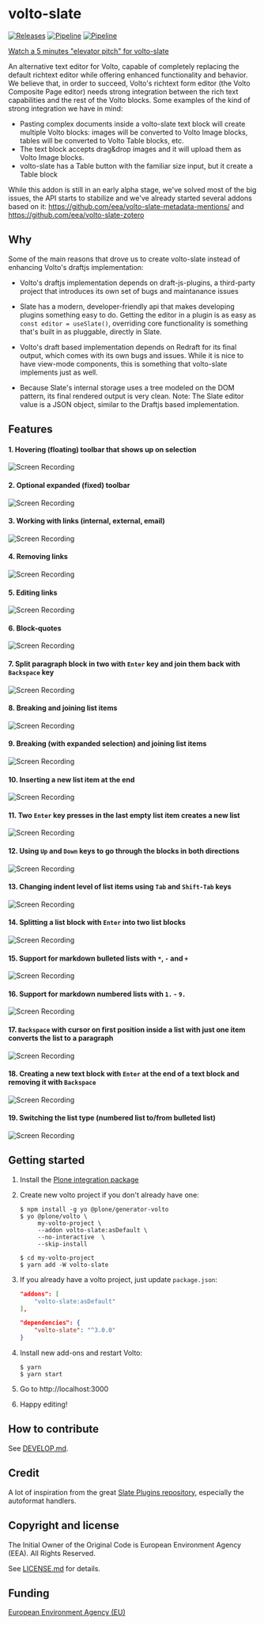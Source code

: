 # volto-slate
[![Releases](https://img.shields.io/github/v/release/eea/volto-slate)](https://github.com/eea/volto-slate/releases)
[![Pipeline](https://ci.eionet.europa.eu/buildStatus/icon?job=volto-addons%2Fvolto-slate%2Fmaster&subject=master)](https://ci.eionet.europa.eu/view/Github/job/volto-addons/job/volto-slate/job/master/display/redirect)
[![Pipeline](https://ci.eionet.europa.eu/buildStatus/icon?job=volto-addons%2Fvolto-slate%2Fdevelop&subject=develop)](https://ci.eionet.europa.eu/view/Github/job/volto-addons/job/volto-slate/job/develop/display/redirect)

[Watch a 5 minutes "elevator pitch" for volto-slate](https://www.youtube.com/watch?v=SOz-rk5e4_w)

An alternative text editor for Volto, capable of completely replacing the default richtext editor while offering enhanced functionality and behavior. We believe that, in order to succeed, Volto's richtext form editor (the Volto Composite Page editor) needs strong integration between the rich text capabilities and the rest of the Volto blocks. Some examples of the kind of strong integration we have in mind:

- Pasting complex documents inside a volto-slate text block will create multiple Volto blocks: images will be converted to Volto Image blocks, tables will be converted to Volto Table blocks, etc.
- The text block accepts drag&drop images and it will upload them as Volto Image blocks.
- volto-slate has a Table button with the familiar size input, but it create a Table block

While this addon is still in an early alpha stage, we've solved most of the big issues, the API starts to stabilize and we've already started several addons based on it: https://github.com/eea/volto-slate-metadata-mentions/ and https://github.com/eea/volto-slate-zotero

## Why

Some of the main reasons that drove us to create volto-slate instead of enhancing Volto's draftjs implementation:

- Volto's draftjs implementation depends on draft-js-plugins, a third-party project that introduces its own set of bugs and maintanance issues
- Slate has a modern, developer-friendly api that makes developing plugins something easy to do. Getting the editor in a plugin is as easy as `const editor = useSlate()`, overriding core functionality is something that's built in as pluggable, directly in Slate.

- Volto's draft based implementation depends on Redraft for its final output, which comes with its own bugs and issues. While it is nice to have view-mode components, this is something that volto-slate implements just as well.
- Because Slate's internal storage uses a tree modeled on the DOM pattern, its final rendered output is very clean. Note: The Slate editor value is a JSON object, similar to the Draftjs based implementation.

## Features

#### 1. Hovering (floating) toolbar that shows up on selection
![Screen Recording](https://raw.githubusercontent.com/eea/volto-slate/master/docs/source/images/1.gif)

#### 2. Optional expanded (fixed) toolbar
![Screen Recording](https://raw.githubusercontent.com/eea/volto-slate/master/docs/source/images/2.gif)

#### 3. Working with links (internal, external, email)
![Screen Recording](https://raw.githubusercontent.com/eea/volto-slate/master/docs/source/images/3.gif)

#### 4. Removing links
![Screen Recording](https://raw.githubusercontent.com/eea/volto-slate/master/docs/source/images/4.gif)

#### 5. Editing links
![Screen Recording](https://raw.githubusercontent.com/eea/volto-slate/master/docs/source/images/5.gif)

#### 6. Block-quotes
![Screen Recording](https://raw.githubusercontent.com/eea/volto-slate/master/docs/source/images/6.gif)

#### 7. Split paragraph block in two with `Enter` key and join them back with `Backspace` key
![Screen Recording](https://raw.githubusercontent.com/eea/volto-slate/master/docs/source/images/7.gif)

#### 8. Breaking and joining list items
![Screen Recording](https://raw.githubusercontent.com/eea/volto-slate/master/docs/source/images/8.gif)

#### 9. Breaking (with expanded selection) and joining list items
![Screen Recording](https://raw.githubusercontent.com/eea/volto-slate/master/docs/source/images/9.gif)

#### 10. Inserting a new list item at the end
![Screen Recording](https://raw.githubusercontent.com/eea/volto-slate/master/docs/source/images/10.gif)

#### 11. Two `Enter` key presses in the last empty list item creates a new list
![Screen Recording](https://raw.githubusercontent.com/eea/volto-slate/master/docs/source/images/11.gif)

#### 12. Using `Up` and `Down` keys to go through the blocks in both directions
![Screen Recording](https://raw.githubusercontent.com/eea/volto-slate/master/docs/source/images/12.gif)

#### 13. Changing indent level of list items using `Tab` and `Shift-Tab` keys
![Screen Recording](https://raw.githubusercontent.com/eea/volto-slate/master/docs/source/images/13.gif)

#### 14. Splitting a list block with `Enter` into two list blocks
![Screen Recording](https://raw.githubusercontent.com/eea/volto-slate/master/docs/source/images/14.gif)

#### 15. Support for markdown bulleted lists with `*`, `-` and `+`
![Screen Recording](https://raw.githubusercontent.com/eea/volto-slate/master/docs/source/images/15.gif)

#### 16. Support for markdown numbered lists with `1.` - `9.`
![Screen Recording](https://raw.githubusercontent.com/eea/volto-slate/master/docs/source/images/16.gif)

#### 17. `Backspace` with cursor on first position inside a list with just one item converts the list to a paragraph
![Screen Recording](https://raw.githubusercontent.com/eea/volto-slate/master/docs/source/images/17.gif)

#### 18. Creating a new text block with `Enter` at the end of a text block and removing it with `Backspace`
![Screen Recording](https://raw.githubusercontent.com/eea/volto-slate/master/docs/source/images/18.gif)

#### 19. Switching the list type (numbered list to/from bulleted list)
![Screen Recording](https://raw.githubusercontent.com/eea/volto-slate/master/docs/source/images/19.gif)

## Getting started

1. Install the [Plone integration package](https://github.com/eea/eea.volto.slate)

1. Create new volto project if you don't already have one:

   ```
   $ npm install -g yo @plone/generator-volto
   $ yo @plone/volto \
        my-volto-project \
        --addon volto-slate:asDefault \
        --no-interactive  \
        --skip-install

   $ cd my-volto-project
   $ yarn add -W volto-slate
   ```

1. If you already have a volto project, just update `package.json`:

   ```JSON
   "addons": [
       "volto-slate:asDefault"
   ],

   "dependencies": {
       "volto-slate": "^3.0.0"
   }
   ```

1. Install new add-ons and restart Volto:

   ```
   $ yarn
   $ yarn start
   ```

1. Go to http://localhost:3000

1. Happy editing!

## How to contribute

See [DEVELOP.md](https://github.com/eea/volto-slate/blob/master/DEVELOP.md).

## Credit

A lot of inspiration from the great [Slate Plugins repository](https://github.com/udecode/slate-plugins/), especially the autoformat handlers.

## Copyright and license

The Initial Owner of the Original Code is European Environment Agency (EEA).
All Rights Reserved.

See [LICENSE.md](https://github.com/eea/volto-slate/blob/master/LICENSE.md) for details.

## Funding

[European Environment Agency (EU)](http://eea.europa.eu)
